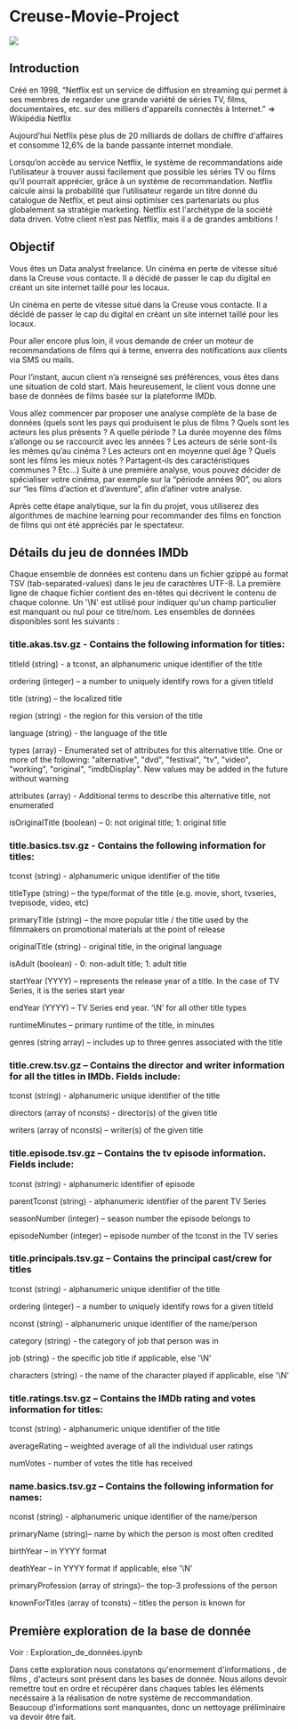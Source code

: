 # Creuse-Movie-Project

<img src="https://www.premiere.fr/sites/default/files/styles/scale_crop_1280x720/public/2018-04/salle-de-cinema-le-cinema-de-personne-1320.png"/>

## Introduction

Créé en 1998, “Netflix est un service de diffusion en streaming qui permet à ses membres de regarder une grande variété de séries TV, films, documentaires, etc. sur des milliers d'appareils connectés à Internet.” => Wikipédia Netflix

Aujourd’hui Netflix pèse plus de 20 milliards de dollars de chiffre d'affaires et consomme 12,6% de la bande passante internet mondiale.

Lorsqu’on accède au service Netflix, le système de recommandations aide l’utilisateur à trouver aussi facilement que possible les séries TV ou films qu’il pourrait apprécier, grâce à un système de recommandation. Netflix calcule ainsi la probabilité que l’utilisateur regarde un titre donné du catalogue de Netflix, et peut ainsi optimiser ces partenariats ou plus globalement sa stratégie marketing. Netflix est l'archétype de la société data driven.
Votre client n’est pas Netflix, mais il a de grandes ambitions !

## Objectif


Vous êtes un Data analyst freelance. Un cinéma en perte de vitesse situé dans la Creuse vous contacte. Il a décidé de passer le cap du digital en créant un site internet taillé pour les locaux. 



Un cinéma en perte de vitesse situé dans la Creuse vous contacte. Il a décidé de passer le cap du digital en créant un site internet taillé pour les locaux. 

Pour aller encore plus loin, il vous demande de créer un moteur de recommandations de films qui à terme, enverra des notifications aux clients via SMS ou mails.

Pour l’instant, aucun client n’a renseigné ses préférences, vous êtes dans une situation de cold start. Mais heureusement, le client vous donne une base de données de films basée sur la plateforme IMDb.

Vous allez commencer par proposer une analyse complète de la base de données (quels sont les pays qui produisent le plus de films ? Quels sont les acteurs les plus présents ? A quelle période ? La durée moyenne des films s’allonge ou se raccourcit avec les années ? Les acteurs de série sont-ils les mêmes qu’au cinéma ? Les acteurs ont en moyenne quel âge ? Quels sont les films les mieux notés ? Partagent-ils des caractéristiques communes ? Etc…) Suite à une première analyse, vous pouvez décider de spécialiser votre cinéma, par exemple sur la “période années 90”, ou alors sur “les films d’action et d’aventure”, afin d’afiner votre analyse.

Après cette étape analytique, sur la fin du projet, vous utiliserez des algorithmes de machine learning pour recommander des films en fonction de films qui ont été appréciés par le spectateur.

## Détails du jeu de données IMDb

Chaque ensemble de données est contenu dans un fichier gzippé au format TSV (tab-separated-values) dans le jeu de caractères UTF-8. La première ligne de chaque fichier contient des en-têtes qui décrivent le contenu de chaque colonne. Un '\N' est utilisé pour indiquer qu'un champ particulier est manquant ou nul pour ce titre/nom. Les ensembles de données disponibles sont les suivants :

### title.akas.tsv.gz - Contains the following information for titles:

titleId (string) - a tconst, an alphanumeric unique identifier of the title

ordering (integer) – a number to uniquely identify rows for a given titleId

title (string) – the localized title

region (string) - the region for this version of the title

language (string) - the language of the title

types (array) - Enumerated set of attributes for this alternative title. One or more of the following: "alternative", "dvd", "festival", "tv", "video", "working", "original", "imdbDisplay". New values may be added in the future without warning

attributes (array) - Additional terms to describe this alternative title, not enumerated

isOriginalTitle (boolean) – 0: not original title; 1: original title


### title.basics.tsv.gz - Contains the following information for titles:

tconst (string) - alphanumeric unique identifier of the title

titleType (string) – the type/format of the title (e.g. movie, short, tvseries, tvepisode, video, etc)

primaryTitle (string) – the more popular title / the title used by the filmmakers on promotional materials at the point of release

originalTitle (string) - original title, in the original language

isAdult (boolean) - 0: non-adult title; 1: adult title

startYear (YYYY) – represents the release year of a title. In the case of TV Series, it is the series start year

endYear (YYYY) – TV Series end year. ‘\N’ for all other title types

runtimeMinutes – primary runtime of the title, in minutes

genres (string array) – includes up to three genres associated with the title


### title.crew.tsv.gz – Contains the director and writer information for all the titles in IMDb. Fields include:

tconst (string) - alphanumeric unique identifier of the title

directors (array of nconsts) - director(s) of the given title

writers (array of nconsts) – writer(s) of the given title


### title.episode.tsv.gz – Contains the tv episode information. Fields include:

tconst (string) - alphanumeric identifier of episode

parentTconst (string) - alphanumeric identifier of the parent TV Series

seasonNumber (integer) – season number the episode belongs to

episodeNumber (integer) – episode number of the tconst in the TV series


### title.principals.tsv.gz – Contains the principal cast/crew for titles

tconst (string) - alphanumeric unique identifier of the title

ordering (integer) – a number to uniquely identify rows for a given titleId

nconst (string) - alphanumeric unique identifier of the name/person

category (string) - the category of job that person was in

job (string) - the specific job title if applicable, else '\N'

characters (string) - the name of the character played if applicable, else '\N'


### title.ratings.tsv.gz – Contains the IMDb rating and votes information for titles:

tconst (string) - alphanumeric unique identifier of the title

averageRating – weighted average of all the individual user ratings

numVotes - number of votes the title has received


### name.basics.tsv.gz – Contains the following information for names:

nconst (string) - alphanumeric unique identifier of the name/person

primaryName (string)– name by which the person is most often credited

birthYear – in YYYY format

deathYear – in YYYY format if applicable, else '\N'

primaryProfession (array of strings)– the top-3 professions of the person

knownForTitles (array of tconsts) – titles the person is known for


## Première exploration de la base de donnée

Voir : Exploration_de_données.ipynb

Dans cette exploration nous constatons qu'enormement d'informations , de films , d'acteurs sont présent dans les bases de donnée. Nous allons devoir remettre tout en ordre et récupérer dans chaques tables les éléments necéssaire à la réalisation de notre système de reccommandation. Beaucoup d'informations sont manquantes, donc un nettoyage préliminaire va devoir être fait.
